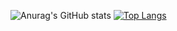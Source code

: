 <!-- ### Hi there 👋 -->
<!-- [![Anurag's GitHub stats](https://github-readme-stats.vercel.app/api?username=ChrisZcu)](https://github.com/anuraghazra/github-readme-stats) -->
![Anurag's GitHub stats](https://github-readme-stats.vercel.app/api?username=ChrisZcu&show_icons=true&theme=radical&hide_border=true&layout=compact)
[![Top Langs](https://github-readme-stats.vercel.app/api/top-langs/?username=ChrisZcu&show_icons=true&theme=radical&layout=compact)](https://github.com/anuraghazra/github-readme-stats)
<!--
**ChrisZcu/ChrisZcu** is a ✨ _special_ ✨ repository because its `README.md` (this file) appears on your GitHub profile.

Here are some ideas to get you started:

- 🔭 I’m currently working on ...
- 🌱 I’m currently learning ...
- 👯 I’m looking to collaborate on ...
- 🤔 I’m looking for help with ...
- 💬 Ask me about ...
- 📫 How to reach me: ...
- 😄 Pronouns: ...
- ⚡ Fun fact: ...
-->
